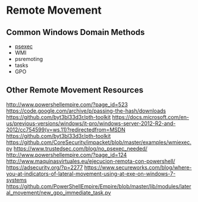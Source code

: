 # Remote Movement

## Common Windows Domain Methods

* [psexec](https://docs.microsoft.com/en-us/sysinternals/downloads/psexec)
* WMI
* psremoting 
* tasks 
* GPO

## Other Remote Movement Resources

http://www.powershellempire.com/?page_id=523
https://code.google.com/archive/p/passing-the-hash/downloads
https://github.com/byt3bl33d3r/pth-toolkit
https://docs.microsoft.com/en-us/previous-versions/windows/it-pro/windows-server-2012-R2-and-2012/cc754599(v=ws.11)?redirectedfrom=MSDN
https://github.com/byt3bl33d3r/pth-toolkit
https://github.com/CoreSecurity/impacket/blob/master/examples/wmiexec.py 
https://www.trustedsec.com/blog/no_psexec_needed/ 
http://www.powershellempire.com/?page_id=124 
http://www.maquinasvirtuales.eu/ejecucion-remota-con-powershell/ 
https://adsecurity.org/?p=2277 
https://www.secureworks.com/blog/where-you-at-indicators-of-lateral-movement-using-at-exe-on-windows-7-systems 
https://github.com/PowerShellEmpire/Empire/blob/master/lib/modules/lateral_movement/new_gpo_immediate_task.py